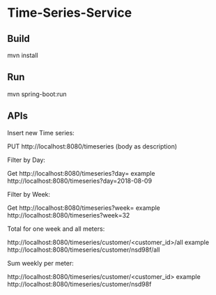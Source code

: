 # Time-Series-Service

## Build
mvn install

## Run
mvn spring-boot:run

## APIs

Insert new Time series:

PUT http://localhost:8080/timeseries (body as description)

Filter by Day:

Get http://localhost:8080/timeseries?day=<yyyy-mm-dd> 
example 
http://localhost:8080/timeseries?day=2018-08-09

Filter by Week:

Get http://localhost:8080/timeseries?week=<week in year> 
example 
http://localhost:8080/timeseries?week=32

Total for one week and all meters:

http://localhost:8080/timeseries/customer/<customer_id>/all
example
http://localhost:8080/timeseries/customer/nsd98f/all

Sum weekly per meter:

http://localhost:8080/timeseries/customer/<customer_id>
example
http://localhost:8080/timeseries/customer/nsd98f
